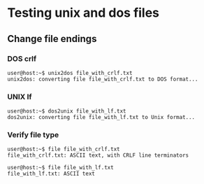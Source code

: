 # Testing unix and dos files

## Change file endings

### DOS crlf

```console
user@host:~$ unix2dos file_with_crlf.txt
unix2dos: converting file file_with_crlf.txt to DOS format...
```

### UNIX lf

```console
user@host:~$ dos2unix file_with_lf.txt
dos2unix: converting file file_with_lf.txt to Unix format...
```

### Verify file type

```console
user@host:~$ file file_with_crlf.txt
file_with_crlf.txt: ASCII text, with CRLF line terminators
```

```console
user@host:~$ file file_with_lf.txt
file_with_lf.txt: ASCII text
```
